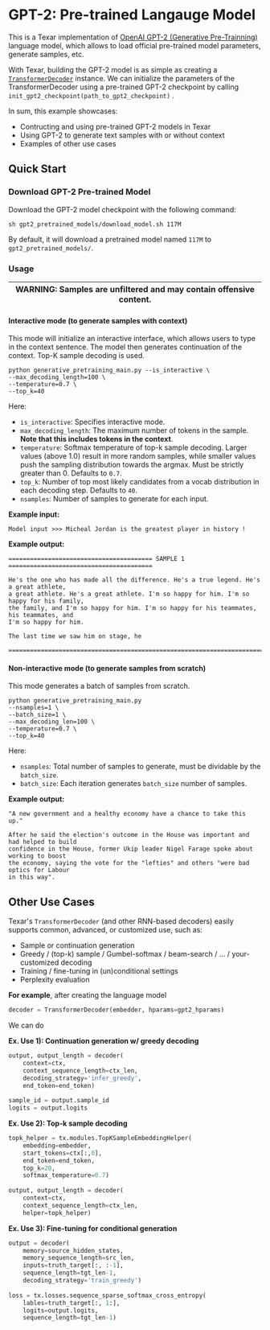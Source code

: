 # GPT-2: Pre-trained Langauge Model

This is a Texar implementation of [OpenAI GPT-2 (Generative Pre-Trainning)](https://github.com/openai/gpt-2) language model, which allows to load official pre-trained model parameters, generate samples, etc.

With Texar, building the GPT-2 model is as simple as creating a [`TransformerDecoder`](https://texar.readthedocs.io/en/latest/code/modules.html#transformerdecoder) instance. We can initialize the parameters of the TransformerDecoder using a pre-trained GPT-2 checkpoint by calling `init_gpt2_checkpoint(path_to_gpt2_checkpoint)` .

In sum, this example showcases:

* Contructing and using pre-trained GPT-2 models in Texar
* Using GPT-2 to generate text samples with or without context
* Examples of other use cases

## Quick Start
### Download GPT-2 Pre-trained Model

Download the GPT-2 model checkpoint with the following command:
```
sh gpt2_pretrained_models/download_model.sh 117M
```
By default, it will download a pretrained model named `117M` to `gpt2_pretrained_models/`.

### Usage
| WARNING: Samples are unfiltered and may contain offensive content. |
| --- |

#### Interactive mode (to generate samples with context)

This mode will initialize an interactive interface, which allows users to type in the context sentence. The model then generates continuation of the context. Top-K sample decoding is used.

```
python generative_pretraining_main.py --is_interactive \
--max_decoding_length=100 \
--temperature=0.7 \
--top_k=40
```

Here:

- `is_interactive`: Specifies interactive mode.
- `max_decoding_length`: The maximum number of tokens in the sample. **Note that this includes tokens in the context**. 
- `temperature`: Softmax temperature of top-k sample decoding. Larger values (above 1.0) result in more random samples, while smaller values push the sampling distribution towards the argmax. Must be strictly greater than 0. Defaults to `0.7`.
- `top_k`: Number of top most likely candidates from a vocab distribution in each decoding step. Defaults to `40`.
- `nsamples`: Number of samples to generate for each input. 

**Example input:**
```
Model input >>> Micheal Jordan is the greatest player in history !
```
**Example output:**
```
======================================== SAMPLE 1 ========================================

He's the one who has made all the difference. He's a true legend. He's a great athlete, 
a great athlete. He's a great athlete. I'm so happy for him. I'm so happy for his family, 
the family, and I'm so happy for him. I'm so happy for his teammates, his teammates, and 
I'm so happy for him.

The last time we saw him on stage, he

================================================================================
```

#### Non-interactive mode (to generate samples from scratch)

This mode generates a batch of samples from scratch.

```
python generative_pretraining_main.py
--nsamples=1 \
--batch_size=1 \
--max_decoding_len=100 \
--temperature=0.7 \
--top_k=40
```

Here:

- `nsamples`: Total number of samples to generate, must be dividable by the `batch_size`.
- `batch_size`: Each iteration generates `batch_size` number of samples.

**Example output:**

```
"A new government and a healthy economy have a chance to take this up."

After he said the election's outcome in the House was important and had helped to build 
confidence in the House, former Ukip leader Nigel Farage spoke about working to boost 
the economy, saying the vote for the "lefties" and others "were bad optics for Labour 
in this way".
```

## Other Use Cases

Texar's `TransformerDecoder` (and other RNN-based decoders) easily supports common, advanced, or customized use, such as:

* Sample or continuation generation
* Greedy / (top-k) sample / Gumbel-softmax / beam-search / ... / your-customized decoding
* Training / fine-tuning in (un)conditional settings
* Perplexity evaluation

**For example**, after creating the language model
```python
decoder = TransformerDecoder(embedder, hparams=gpt2_hparams)
```
We can do

**Ex. Use 1): Continuation generation w/ greedy decoding**

```python
output, output_length = decoder(
    context=ctx,
    context_sequence_length=ctx_len,
    decoding_strategy='infer_greedy',
    end_token=end_token)
    
sample_id = output.sample_id
logits = output.logits
```

**Ex. Use 2): Top-k sample decoding**

```python
topk_helper = tx.modules.TopKSampleEmbeddingHelper(
    embedding=embedder,
    start_tokens=ctx[:,0],
    end_token=end_token,
    top_k=20,
    softmax_temperature=0.7)
    
output, output_length = decoder(
    context=ctx,
    context_sequence_length=ctx_len,
    helper=topk_helper)
```

**Ex. Use 3): Fine-tuning for conditional generation**

```python
output = decoder(
    memory=source_hidden_states, 
    memory_sequence_length=src_len,
    inputs=truth_target[:, :-1],
    sequence_length=tgt_len-1,
    decoding_strategy='train_greedy')
    
loss = tx.losses.sequence_sparse_softmax_cross_entropy(
    lables=truth_target[:, 1:],
    logits=output.logits,
    sequence_length=tgt_len-1)
```
